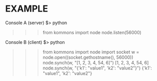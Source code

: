 EXAMPLE
=======

Console A (server)
$> python
>>> from kommons import node
>>> node.listen(56000)

Console B (client)
$> python
>>> from kommons import node
>>> import socket
>>> w = node.open((socket.gethostname(), 56000))
>>> node.synch(w, "[1, 2, 3, 4, 54, 6]")
[1, 2, 3, 4, 54, 6]
>>> node.synch(w, "{'k1': "value1", 'k2': "value2"}")
{'k1': "value1", 'k2': "value2"}

